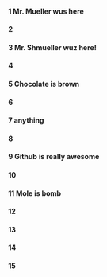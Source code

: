 #### 1 Mr. Mueller wus here 
#### 2
#### 3 Mr. Shmueller wuz here!
#### 4
#### 5 Chocolate is brown 
#### 6
#### 7 anything
#### 8
#### 9 Github is really awesome
#### 10
#### 11 Mole is bomb
#### 12
#### 13
#### 14
#### 15
